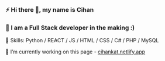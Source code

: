 ### ⚡ Hi there 👋, my name is Cihan
### 👯 I am a Full Stack developer in the making :)
🌱 Skills: Python / REACT / JS / HTML / CSS / C# / PHP / MySQL

🔭 I’m currently working on this page - [cihankat.netlify.app](https://cihankat.netlify.app)

<!--
Here are some ideas to get you started:

- 🔭 I’m currently working on ...
- 🌱 I’m currently learning ...
- 👯 I’m looking to collaborate on ...
- 🤔 I’m looking for help with ...
- 💬 Ask me about ...
- 📫 How to reach me: ...
- 😄 Pronouns: ...
- ⚡ Fun fact: ...
-->
